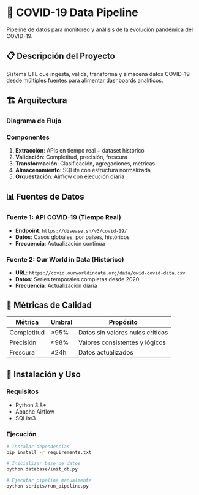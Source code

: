 # 🦠 COVID-19 Data Pipeline

Pipeline de datos para monitoreo y análisis de la evolución pandémica del COVID-19.

## 📋 Descripción del Proyecto

Sistema ETL que ingesta, valida, transforma y almacena datos COVID-19 desde múltiples fuentes para alimentar dashboards analíticos.

## 🏗️ Arquitectura

### Diagrama de Flujo


### Componentes
1. **Extracción**: APIs en tiempo real + dataset histórico
2. **Validación**: Completitud, precisión, frescura
3. **Transformación**: Clasificación, agregaciones, métricas
4. **Almacenamiento**: SQLite con estructura normalizada
5. **Orquestación**: Airflow con ejecución diaria

## 📊 Fuentes de Datos

### Fuente 1: API COVID-19 (Tiempo Real)
- **Endpoint**: `https://disease.sh/v3/covid-19/`
- **Datos**: Casos globales, por países, históricos
- **Frecuencia**: Actualización continua

### Fuente 2: Our World in Data (Histórico)
- **URL**: `https://covid.ourworldindata.org/data/owid-covid-data.csv`
- **Datos**: Series temporales completas desde 2020
- **Frecuencia**: Actualización diaria

## 🎯 Métricas de Calidad

| Métrica | Umbral | Propósito |
|---------|--------|-----------|
| Completitud | ≥95% | Datos sin valores nulos críticos |
| Precisión | ≥98% | Valores consistentes y lógicos |
| Frescura | ≤24h | Datos actualizados |

## 🚀 Instalación y Uso

### Requisitos
- Python 3.8+
- Apache Airflow
- SQLite3

### Ejecución
```bash
# Instalar dependencias
pip install -r requirements.txt

# Inicializar base de datos
python database/init_db.py

# Ejecutar pipeline manualmente
python scripts/run_pipeline.py